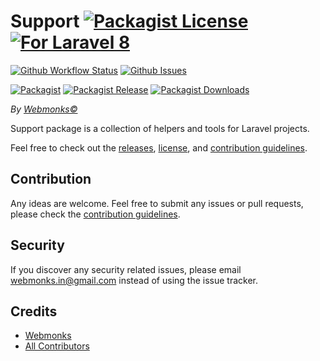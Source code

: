 # Support [![Packagist License][badge_license]](LICENSE.md) [![For Laravel 8][badge_laravel]][link-github-repo]

[![Github Workflow Status][badge_build]][link-github-status]
[![Github Issues][badge_issues]][link-github-issues]

[![Packagist][badge_package]][link-packagist]
[![Packagist Release][badge_release]][link-packagist]
[![Packagist Downloads][badge_downloads]][link-packagist]

*By [Webmonks&copy;](http://www.webmonks.net/)*

Support package is a collection of helpers and tools for Laravel projects.

Feel free to check out the [releases](https://github.com/damku999/support/releases), [license](LICENSE.md), and [contribution guidelines](CONTRIBUTING.md).

## Contribution

Any ideas are welcome. Feel free to submit any issues or pull requests, please check the [contribution guidelines](CONTRIBUTING.md).

## Security

If you discover any security related issues, please email webmonks.in@gmail.com instead of using the issue tracker.

## Credits

- [Webmonks][link-author]
- [All Contributors][link-contributors]

[badge_license]:   http://img.shields.io/packagist/l/webmonks/support.svg?style=flat-square
[badge_laravel]:   https://img.shields.io/badge/Laravel-8.0-orange.svg?style=flat-square
[badge_build]:     https://img.shields.io/github/workflow/status/webmonks/Support/run-tests?style=flat-square
[badge_coverage]:  https://img.shields.io/scrutinizer/coverage/g/webmonks/Support.svg?style=flat-square
[badge_quality]:   https://img.shields.io/scrutinizer/g/webmonks/Support.svg?style=flat-square
[badge_insight]:   https://img.shields.io/sensiolabs/i/de0353dd-df17-4656-b9c0-1eea95aa30a2.svg?style=flat-square
[badge_issues]:    https://img.shields.io/github/issues/webmonks/Support.svg?style=flat-square
[badge_package]:   https://img.shields.io/badge/package-webmonks/support-blue.svg?style=flat-square
[badge_release]:   https://img.shields.io/packagist/v/webmonks/support.svg?style=flat-square
[badge_downloads]: https://img.shields.io/packagist/dt/webmonks/support.svg?style=flat-square

[link-author]:        https://github.com/damku999
[link-github-repo]:   https://github.com/damku999/Support
[link-github-status]: https://github.com/damku999/Support/actions
[link-github-issues]: https://github.com/damku999/Support/issues
[link-contributors]:  https://github.com/damku999/Support/graphs/contributors
[link-packagist]:     https://packagist.org/packages/webmonks/support

